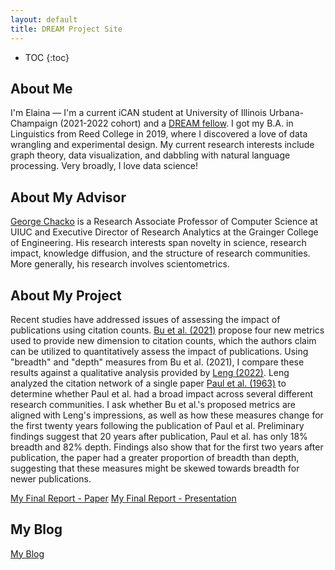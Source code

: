 ```yaml
---
layout: default
title: DREAM Project Site
---
```


* TOC
{:toc}

## About Me

I'm Elaina — I'm a current iCAN student at University of Illinois Urbana-Champaign (2021-2022 cohort) and a [DREAM fellow](https://tech.mines.edu/dream/). I got my B.A. in Linguistics from Reed College in 2019, where I discovered a love of data wrangling and experimental design. My current research interests include graph theory, data visualization, and dabbling with natural language processing. Very broadly, I love data science!

## About My Advisor

<a href="https://cs.illinois.edu/about/people/faculty/chackoge">George Chacko</a> is a Research Associate Professor of Computer Science at UIUC and Executive Director of Research Analytics at the Grainger College of Engineering. His research interests span novelty in science, research impact, knowledge diffusion, and the structure of research communities. More generally, his research involves scientometrics.

## About My Project

Recent studies have addressed issues of assessing the impact of publications using citation counts. [Bu et al. (2021)](https://doi.org/10.1162/qss_a_00109) propose four new metrics used to provide new dimension to citation counts, which the authors claim can be utilized to quantitatively assess the impact of publications. Using "breadth" and "depth" measures from Bu et al. (2021), I compare these results against a qualitative analysis provided by [Leng (2022)](https://doi.org/10.1162/qss_a_00154). Leng analyzed the citation network of a single paper [Paul et al. (1963)](https://doi.org/10.1161/01.CIR.28.1.20) to determine whether Paul et al. had a broad impact across several different research communities. I ask whether Bu et al.'s proposed metrics are aligned with Leng's impressions, as well as how these measures change for the first twenty years following the publication of Paul et al. Preliminary findings suggest that 20 years after publication, Paul et al. has only 18% breadth and 82% depth. Findings also show that for the first two years after publication, the paper had a greater proportion of breadth than depth, suggesting that these measures might be skewed towards breadth for newer publications.

[My Final Report - Paper](files/finalreport.pdf)
[My Final Report - Presentation](files/finalreportpres.pdf)

## My Blog

[My Blog](blog.html)
